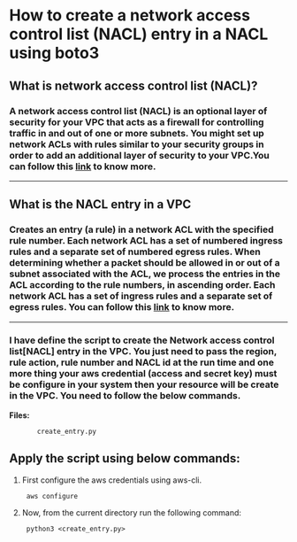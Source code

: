 # How to create a network access control list (NACL) entry  in a NACL using boto3


## What is network access control list (NACL)?
### A network access control list (NACL) is an optional layer of security for your VPC that acts as a firewall for controlling traffic in and out of one or more subnets. You might set up network ACLs with rules similar to your security groups in order to add an additional layer of security to your VPC.You can follow this [link](https://docs.aws.amazon.com/vpc/latest/userguide/vpc-network-acls.html) to know more.



-------------

## What is the NACL entry in a VPC
### Creates an entry (a rule) in a network ACL with the specified rule number. Each network ACL has a set of numbered ingress rules and a separate set of numbered egress rules. When determining whether a packet should be allowed in or out of a subnet associated with the ACL, we process the entries in the ACL according to the rule numbers, in ascending order. Each network ACL has a set of ingress rules and a separate set of egress rules. You can follow this [link](https://docs.aws.amazon.com/AWSEC2/latest/APIReference/API_CreateNetworkAclEntry.html) to know more.


--------------
### I have define the script to create the Network access control list[NACL] entry in the VPC. You just need to pass the region, rule action, rule number and NACL id at the run time and one more thing your aws credential (access and secret key) must be configure in your system then your resource will be create in the VPC. You need to follow the below commands.

**Files:** 

```
       create_entry.py
```
## Apply the script using below commands:

1. First configure the aws credentials using aws-cli.

        aws configure

2. Now, from the current directory run the following command:

        python3 <create_entry.py>


